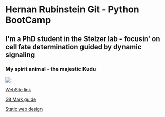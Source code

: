 # Hernan Rubinstein Git - Python BootCamp
## I'm a PhD student in the Stelzer lab - focusin' on cell fate determination guided by dynamic signaling
### My spirit animal - the majestic Kudu
![](https://i.pinimg.com/736x/f4/70/09/f47009ec278b24707922f57446f38a04.jpg)

[WebSite link](hernanRubinstein.github.io)

[Git Mark guide](https://github.github.com/gfm/)

[Static web design](https://jamstack.org/generators/)
